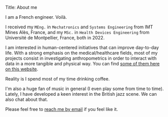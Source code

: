 Title: About me

I am a French engineer. Voilà.

I received my `MEng.` in `Mechatronics` and `Systems Engineering` from IMT Mines Alès, France, and my `MSc.` in `Health Devices Engineering` from Université de Montpellier, France, both in 2022.

I am interested in human-centered initiatives that can improve day-to-day life.
With a strong emphasis on the medical/healthcare fields, most of my projects consist in investigating anthropometrics in order to interact with data in a more tangible and physical way. You can find <a href="/projects">some of them here on this website</a>.

Reality is I spend most of my time drinking coffee.

I'm also a huge fan of music in general (I even play some from time to time).
Lately, I have developed a keen interest in the British jazz scene. We can also chat about that.

Please feel free to [reach me by email](mailto:koji.andria@e.email) if you feel like it.
